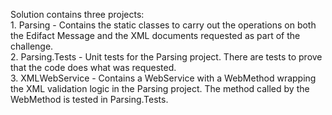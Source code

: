 Solution contains three projects:  
    1. Parsing - Contains the static classes to carry out the operations on both the Edifact Message and the XML documents requested as part of the challenge.  
    2. Parsing.Tests - Unit tests for the Parsing project. There are tests to prove that the code does what was requested.  
    3. XMLWebService - Contains a WebService with a WebMethod wrapping the XML validation logic in the Parsing project. The method called by the WebMethod is tested in Parsing.Tests.